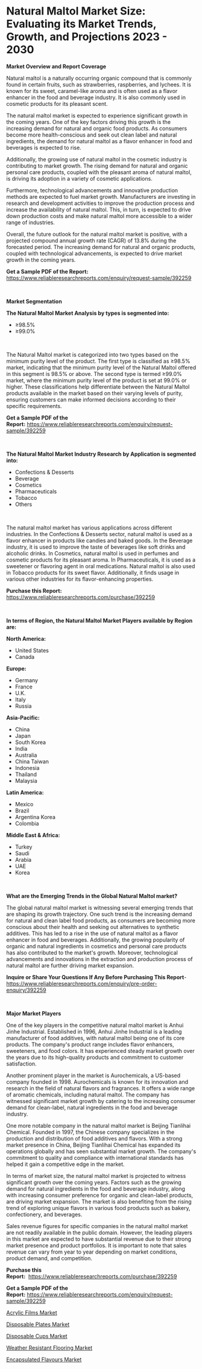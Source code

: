 <p><h1>Natural Maltol Market Size: Evaluating its Market Trends, Growth, and Projections 2023 - 2030</h1></p><p><strong>Market Overview and Report Coverage</strong></p>
<p><p>Natural maltol is a naturally occurring organic compound that is commonly found in certain fruits, such as strawberries, raspberries, and lychees. It is known for its sweet, caramel-like aroma and is often used as a flavor enhancer in the food and beverage industry. It is also commonly used in cosmetic products for its pleasant scent.</p><p>The natural maltol market is expected to experience significant growth in the coming years. One of the key factors driving this growth is the increasing demand for natural and organic food products. As consumers become more health-conscious and seek out clean label and natural ingredients, the demand for natural maltol as a flavor enhancer in food and beverages is expected to rise.</p><p>Additionally, the growing use of natural maltol in the cosmetic industry is contributing to market growth. The rising demand for natural and organic personal care products, coupled with the pleasant aroma of natural maltol, is driving its adoption in a variety of cosmetic applications.</p><p>Furthermore, technological advancements and innovative production methods are expected to fuel market growth. Manufacturers are investing in research and development activities to improve the production process and increase the availability of natural maltol. This, in turn, is expected to drive down production costs and make natural maltol more accessible to a wider range of industries.</p><p>Overall, the future outlook for the natural maltol market is positive, with a projected compound annual growth rate (CAGR) of 13.8% during the forecasted period. The increasing demand for natural and organic products, coupled with technological advancements, is expected to drive market growth in the coming years.</p></p>
<p><strong>Get a Sample PDF of the Report:</strong> <a href="https://www.reliableresearchreports.com/enquiry/request-sample/392259">https://www.reliableresearchreports.com/enquiry/request-sample/392259</a></p>
<p>&nbsp;</p>
<p><strong>Market Segmentation</strong></p>
<p><strong>The Natural Maltol Market Analysis by types is segmented into:</strong></p>
<p><ul><li>≥98.5%</li><li>≥99.0%</li></ul></p>
<p>&nbsp;</p>
<p><p>The Natural Maltol market is categorized into two types based on the minimum purity level of the product. The first type is classified as ≥98.5% market, indicating that the minimum purity level of the Natural Maltol offered in this segment is 98.5% or above. The second type is termed ≥99.0% market, where the minimum purity level of the product is set at 99.0% or higher. These classifications help differentiate between the Natural Maltol products available in the market based on their varying levels of purity, ensuring customers can make informed decisions according to their specific requirements.</p></p>
<p><strong>Get a Sample PDF of the Report:</strong>&nbsp;<a href="https://www.reliableresearchreports.com/enquiry/request-sample/392259">https://www.reliableresearchreports.com/enquiry/request-sample/392259</a></p>
<p>&nbsp;</p>
<p><strong>The Natural Maltol Market Industry Research by Application is segmented into:</strong></p>
<p><ul><li>Confections & Desserts</li><li>Beverage</li><li>Cosmetics</li><li>Pharmaceuticals</li><li>Tobacco</li><li>Others</li></ul></p>
<p>&nbsp;</p>
<p><p>The natural maltol market has various applications across different industries. In the Confections & Desserts sector, natural maltol is used as a flavor enhancer in products like candies and baked goods. In the Beverage industry, it is used to improve the taste of beverages like soft drinks and alcoholic drinks. In Cosmetics, natural maltol is used in perfumes and cosmetic products for its pleasant aroma. In Pharmaceuticals, it is used as a sweetener or flavoring agent in oral medications. Natural maltol is also used in Tobacco products for its sweet flavor. Additionally, it finds usage in various other industries for its flavor-enhancing properties.</p></p>
<p><strong>Purchase this Report:</strong>&nbsp; <a href="https://www.reliableresearchreports.com/purchase/392259">https://www.reliableresearchreports.com/purchase/392259</a></p>
<p>&nbsp;</p>
<p><strong>In terms of Region, the Natural Maltol Market Players available by Region are:</strong></p>
<p>
    <p> <strong> North America: </strong>
        <ul>
            <li>United States</li>
            <li>Canada</li>
        </ul>
        </p> 
    <p> <strong> Europe: </strong>
        <ul>
            <li>Germany</li>
            <li>France</li>
            <li>U.K.</li>
            <li>Italy</li>
            <li>Russia</li>
        </ul>
        </p> 
    <p> <strong> Asia-Pacific: </strong>
        <ul>
            <li>China</li>
            <li>Japan</li>
            <li>South Korea</li>
            <li>India</li>
            <li>Australia</li>
            <li>China Taiwan</li>
            <li>Indonesia</li>
            <li>Thailand</li>
            <li>Malaysia</li>
        </ul>
        </p> 
    <p> <strong> Latin America: </strong>
        <ul>
            <li>Mexico</li>
            <li>Brazil</li>
            <li>Argentina Korea</li>
            <li>Colombia</li>
        </ul>
        </p> 
    <p> <strong> Middle East & Africa: </strong>
        <ul>
            <li>Turkey</li>
            <li>Saudi</li>
            <li>Arabia</li>
            <li>UAE</li>
            <li>Korea</li>
        </ul>
    </p>
    </p>
<p>&nbsp;</p>
<p><strong>What are the Emerging Trends in the Global Natural Maltol market?</strong></p>
<p><p>The global natural maltol market is witnessing several emerging trends that are shaping its growth trajectory. One such trend is the increasing demand for natural and clean label food products, as consumers are becoming more conscious about their health and seeking out alternatives to synthetic additives. This has led to a rise in the use of natural maltol as a flavor enhancer in food and beverages. Additionally, the growing popularity of organic and natural ingredients in cosmetics and personal care products has also contributed to the market's growth. Moreover, technological advancements and innovations in the extraction and production process of natural maltol are further driving market expansion.</p></p>
<p><strong>Inquire or Share Your Questions If Any Before Purchasing This Report</strong>- <a href="https://www.reliableresearchreports.com/enquiry/pre-order-enquiry/392259">https://www.reliableresearchreports.com/enquiry/pre-order-enquiry/392259</a></p>
<p>&nbsp;</p>
<p><strong>Major Market Players</strong></p>
<p><p>One of the key players in the competitive natural maltol market is Anhui Jinhe Industrial. Established in 1996, Anhui Jinhe Industrial is a leading manufacturer of food additives, with natural maltol being one of its core products. The company's product range includes flavor enhancers, sweeteners, and food colors. It has experienced steady market growth over the years due to its high-quality products and commitment to customer satisfaction. </p><p>Another prominent player in the market is Aurochemicals, a US-based company founded in 1998. Aurochemicals is known for its innovation and research in the field of natural flavors and fragrances. It offers a wide range of aromatic chemicals, including natural maltol. The company has witnessed significant market growth by catering to the increasing consumer demand for clean-label, natural ingredients in the food and beverage industry. </p><p>One more notable company in the natural maltol market is Beijing Tianlihai Chemical. Founded in 1997, the Chinese company specializes in the production and distribution of food additives and flavors. With a strong market presence in China, Beijing Tianlihai Chemical has expanded its operations globally and has seen substantial market growth. The company's commitment to quality and compliance with international standards has helped it gain a competitive edge in the market.</p><p>In terms of market size, the natural maltol market is projected to witness significant growth over the coming years. Factors such as the growing demand for natural ingredients in the food and beverage industry, along with increasing consumer preference for organic and clean-label products, are driving market expansion. The market is also benefiting from the rising trend of exploring unique flavors in various food products such as bakery, confectionery, and beverages.</p><p>Sales revenue figures for specific companies in the natural maltol market are not readily available in the public domain. However, the leading players in this market are expected to have substantial revenue due to their strong market presence and product portfolios. It is important to note that sales revenue can vary from year to year depending on market conditions, product demand, and competition.</p></p>
<p><strong>Purchase this Report:</strong>&nbsp;&nbsp;<a href="https://www.reliableresearchreports.com/purchase/392259">https://www.reliableresearchreports.com/purchase/392259</a></p>
<p></p>
<p><strong>Get a Sample PDF of the Report:</strong>&nbsp;<a href="https://www.reliableresearchreports.com/enquiry/request-sample/392259">https://www.reliableresearchreports.com/enquiry/request-sample/392259</a></p>
<p><p><a href="https://medium.com/@ivaschinner/acrylic-films-market-the-key-to-successful-business-strategy-forecast-till-2030-1fddebd454a3">Acrylic Films Market</a></p><p><a href="https://www.linkedin.com/pulse/disposable-plates-market-size-2023-2030-global-industrial-pgdee/">Disposable Plates Market</a></p><p><a href="https://www.linkedin.com/pulse/disposable-cups-market-research-report-provides-thorough-qfohe/">Disposable Cups Market</a></p><p><a href="https://medium.com/@gussiehauck/weather-resistant-flooring-market-comprehensive-assessment-by-type-application-and-geography-46a9891c6749">Weather Resistant Flooring Market</a></p><p><a href="https://www.linkedin.com/pulse/encapsulated-flavours-market-size-share-global-analysis-0nrye/">Encapsulated Flavours Market</a></p></p>
